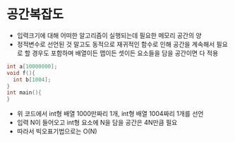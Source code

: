# 공간복잡도
- 입력크기에 대해 어떠한 알고리즘이 실행되는데 필요한 메모리 공간의 양
- 정적변수로 선언된 것 말고도 동적으로 재귀적인 함수로 인해 공간을 계속해서 필요로 할 경우도 포함하며 배열이든 맵이든 셋이든 요소들을 담을 공간이면 다 적용
```cpp
int a[10000000];
void f(){
  int b[1004];
}
int main(){
}
```
- 위 코드에서 int형 배열 1000만짜리 1개, int형 배열 1004짜리 1개를 선언
- 입력 N이 들어오고 int형 요소에 N을 담을 공간은 4N만큼 필요
- 따라서 빅오표기법으로는 O(N)

